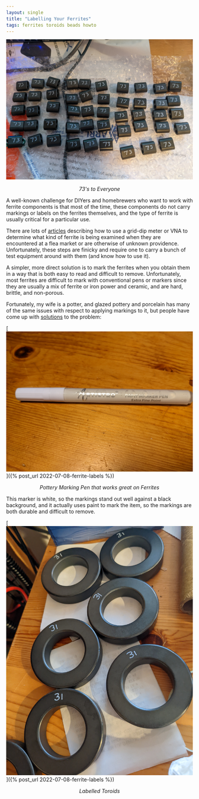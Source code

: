 ```yaml
---
layout: single
title: "Labelling Your Ferrites"
tags: ferrites toroids beads howto
---
```


[![Labeled Ferrite Beads](/assets/img/2022-07-08-beads.jpg)](/assets/img/2022-07-08-beads.jpg)
*<center>73's to Everyone</center>*

A well-known challenge for DIYers and homebrewers who want to work
with ferrite components is that most of the time, these components do
not carry markings or labels on the ferrites themselves, and the type
of ferrite is usually critical for a particular use.

There are lots of [articles](https://youtu.be/Q95Vwk3kZok) describing
how to use a grid-dip meter or VNA to determine what kind of ferrite
is being examined when they are encountered at a flea market or are
otherwise of unknown providence. Unfortunately, these steps are finicky
and require one to carry a bunch of test equipment around with them
(and know how to use it).

A simpler, more direct solution is to mark the ferrites when you
obtain them in a way that is both easy to read and difficult to
remove. Unfortunately, most ferrites are difficult to mark with
conventional pens or markers since they are usually a mix of ferrite
or iron power and ceramic, and are hard, brittle, and non-porous.

Fortunately, my wife is a potter, and glazed pottery and porcelain has
many of the same issues with respect to applying markings to it, but
people have come up with [solutions](https://artistro.com/products/white-paint-pens-for-rock-painting-stone-ceramic-glass-wood-set-of-5-acrylic-paint-markers-extra-fine-tip) to the problem:

[![Pottery Marking Pen](/assets/img/2022-07-08-ferrite-pen.jpg)]({% post_url 2022-07-08-ferrite-labels %})
*<center>Pottery Marking Pen that works great on Ferrites</center>*

This marker is white, so the markings stand out well against a black
background, and it actually uses paint to mark the item, so the
markings are both durable and difficult to remove.

[![Labeled Ferrite Toroids](/assets/img/2022-07-08-toroids.jpg)]({% post_url 2022-07-08-ferrite-labels %})
*<center>Labelled Toroids</center>*

